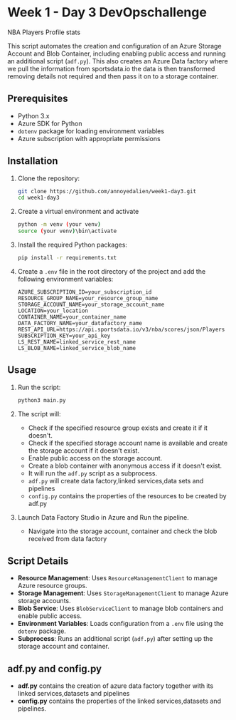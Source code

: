 # Week 1 - Day 3 DevOpschallenge

NBA Players Profile stats

This script automates the creation and configuration of an Azure Storage Account and Blob Container, including enabling public access and running an additional script (`adf.py`).
This also creates an Azure Data factory where we pull the information from sportsdata.io the data is then transformed removing details not required and then pass it on to a storage container.



## Prerequisites

- Python 3.x
- Azure SDK for Python
- `dotenv` package for loading environment variables
- Azure subscription with appropriate permissions

## Installation

1. Clone the repository:
    ```sh
    git clone https://github.com/annoyedalien/week1-day3.git
    cd week1-day3
    ```
2. Create a virtual environment and activate
   ```sh
   python -m venv (your venv)
   source (your venv)\bin\activate
   
2. Install the required Python packages:
    ```sh
    pip install -r requirements.txt
    ```

3. Create a `.env` file in the root directory of the project and add the following environment variables:
    ```env
    AZURE_SUBSCRIPTION_ID=your_subscription_id
    RESOURCE_GROUP_NAME=your_resource_group_name
    STORAGE_ACCOUNT_NAME=your_storage_account_name
    LOCATION=your_location
    CONTAINER_NAME=your_container_name
    DATA_FACTORY_NAME=your_datafactory_name
    REST_API_URL=https://api.sportsdata.io/v3/nba/scores/json/Players
    SUBSCRIPTION_KEY=your_api_key
    LS_REST_NAME=linked_service_rest_name
    LS_BLOB_NAME=linked_service_blob_name
    ```

## Usage

1. Run the script:
    ```sh
    python3 main.py
    ```

2. The script will:
    - Check if the specified resource group exists and create it if it doesn't.
    - Check if the specified storage account name is available and create the storage account if it doesn't exist.
    - Enable public access on the storage account.
    - Create a blob container with anonymous access if it doesn't exist.
    - It will run the `adf.py` script as a subprocess.
    - `adf.py` will create data factory,linked services,data sets and pipelines
    - `config.py` contains the properties of the resources to be created by adf.py

3. Launch Data Factory Studio in Azure and Run the pipeline.
    - Navigate into the storage account, container and check the blob received from data factory

## Script Details

- **Resource Management**: Uses `ResourceManagementClient` to manage Azure resource groups.
- **Storage Management**: Uses `StorageManagementClient` to manage Azure storage accounts.
- **Blob Service**: Uses `BlobServiceClient` to manage blob containers and enable public access.
- **Environment Variables**: Loads configuration from a `.env` file using the `dotenv` package.
- **Subprocess**: Runs an additional script (`adf.py`) after setting up the storage account and container.

## adf.py and config.py
- **adf.py** contains the creation of azure data factory together with its linked services,datasets and pipelines
- **config.py** contains the properties of the linked services,datasets and pipelines.


